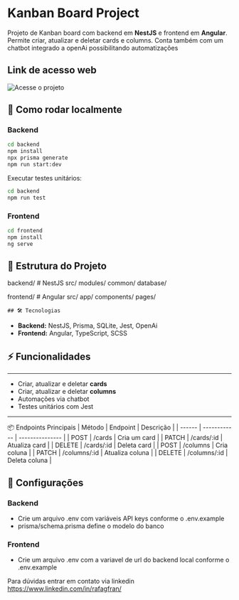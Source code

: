 # Kanban Board Project

Projeto de Kanban board com backend em **NestJS** e frontend em **Angular**. Permite criar, atualizar e deletar cards e columns. Conta também com um chatbot integrado a openAi possibilitando automatizaçôes

## Link de acesso web
![Acesse o projeto](https://asdjadlas.com)

## 🚀 Como rodar localmente

### Backend
```bash
cd backend
npm install
npx prisma generate
npm run start:dev
```

Executar testes unitários:
```bash
cd backend
npm run test

```
### Frontend
```bash
cd frontend
npm install
ng serve
```

## 📂 Estrutura do Projeto

backend/ # NestJS
  src/
    modules/
    common/
    database/

frontend/ # Angular
  src/
    app/
    components/
    pages/

    ## 🛠 Tecnologias

- **Backend:** NestJS, Prisma, SQLite, Jest, OpenAi
- **Frontend:** Angular, TypeScript, SCSS

## ⚡ Funcionalidades

---

- Criar, atualizar e deletar **cards**  
- Criar, atualizar e deletar **columns**  
- Automações via chatbot
- Testes unitários com Jest  

---

📦 Endpoints Principais
| Método | Endpoint     | Descrição       |
| ------ | ------------ | --------------- |
| POST   | /cards       | Cria um card    |
| PATCH  | /cards/:id   | Atualiza card   |
| DELETE | /cards/:id   | Deleta card     |
| POST   | /columns     | Cria coluna     |
| PATCH  | /columns/:id | Atualiza coluna |
| DELETE | /columns/:id | Deleta coluna   |


## 🔧 Configurações

### Backend
- Crie um arquivo .env com variáveis API keys conforme o .env.example
- prisma/schema.prisma define o modelo do banco

### Frontend
- Crie um arquivo .env com a variavel de url do backend local conforme o .env.example

Para dúvidas entrar em contato via linkedin
https://www.linkedin.com/in/rafagfran/